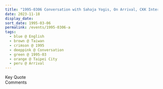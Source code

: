 ```yaml
---
title: "1995-0306 Conversation with Sahaja Yogis, On Arrival, CKK International Airport, Taipei, Taiwan"
date: 2023-11-18
display_date: 
sort_date: 1995-03-06
permalink: /events/1995-0306-a
tags:
  - blue @ English
  - brown @ Taiwan
  - crimson @ 1995
  - deeppink @ Conversation
  - green @ 1995-03
  - orange @ Taipei City
  - peru @ Arrival
---
```


<wave-list>
  <list-title color="green" width="75">Key Quote</list-title>
  <list-item color="BlanchedAlmond"  width="200"></list-item>
  <list-item color="Lavender"></list-item>
  <list-item color="BlanchedAlmond"></list-item>
</wave-list>

<br>

<wave-list>
  <list-title color="green" width="75">Comments</list-title>
  <list-item color="BlanchedAlmond"  width="200"></list-item>
  <list-item color="Lavender"></list-item>
  <list-item color="BlanchedAlmond"></list-item>
</wave-list>
